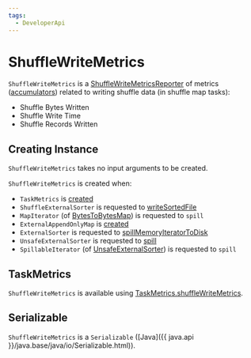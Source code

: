 ```yaml
---
tags:
  - DeveloperApi
---
```


# ShuffleWriteMetrics

`ShuffleWriteMetrics` is a [ShuffleWriteMetricsReporter](../shuffle/ShuffleWriteMetricsReporter.md) of metrics ([accumulators](../accumulators/index.md)) related to writing shuffle data (in shuffle map tasks):

* Shuffle Bytes Written
* Shuffle Write Time
* Shuffle Records Written

## Creating Instance

`ShuffleWriteMetrics` takes no input arguments to be created.

`ShuffleWriteMetrics` is created when:

* `TaskMetrics` is [created](TaskMetrics.md#shuffleWriteMetrics)
* `ShuffleExternalSorter` is requested to [writeSortedFile](../shuffle/ShuffleExternalSorter.md#writeSortedFile)
* `MapIterator` (of [BytesToBytesMap](../memory/BytesToBytesMap.md)) is requested to `spill`
* `ExternalAppendOnlyMap` is [created](../shuffle/ExternalAppendOnlyMap.md#writeMetrics)
* `ExternalSorter` is requested to [spillMemoryIteratorToDisk](../shuffle/ExternalSorter.md#spillMemoryIteratorToDisk)
* `UnsafeExternalSorter` is requested to [spill](../memory/UnsafeExternalSorter.md#spill)
* `SpillableIterator` (of [UnsafeExternalSorter](../memory/UnsafeExternalSorter.md)) is requested to `spill`

## <span id="TaskMetrics"> TaskMetrics

`ShuffleWriteMetrics` is available using [TaskMetrics.shuffleWriteMetrics](TaskMetrics.md#shuffleWriteMetrics).

## <span id="Serializable"> Serializable

`ShuffleWriteMetrics` is a `Serializable` ([Java]({{ java.api }}/java.base/java/io/Serializable.html)).
